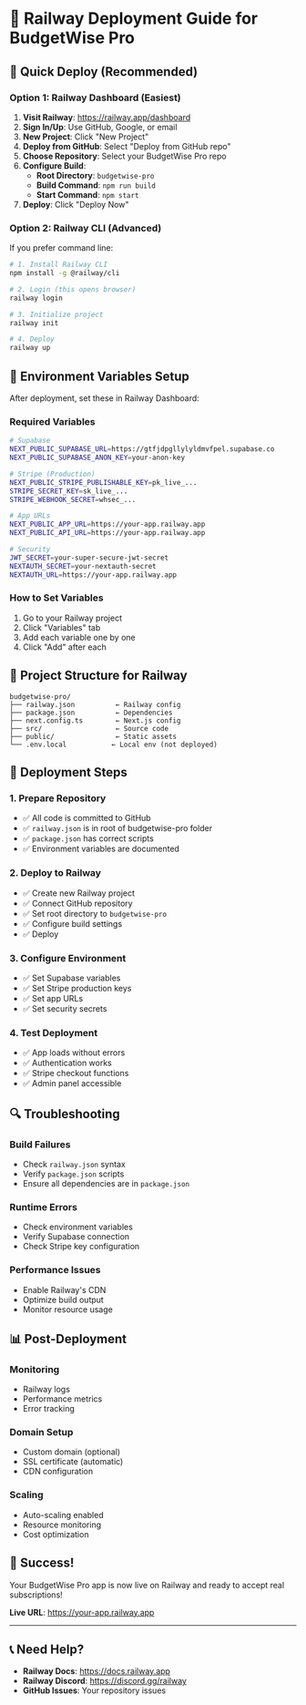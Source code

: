# 🚀 Railway Deployment Guide for BudgetWise Pro

## 🎯 **Quick Deploy (Recommended)**

### **Option 1: Railway Dashboard (Easiest)**

1. **Visit Railway**: https://railway.app/dashboard
2. **Sign In/Up**: Use GitHub, Google, or email
3. **New Project**: Click "New Project"
4. **Deploy from GitHub**: Select "Deploy from GitHub repo"
5. **Choose Repository**: Select your BudgetWise Pro repo
6. **Configure Build**:
   - **Root Directory**: `budgetwise-pro`
   - **Build Command**: `npm run build`
   - **Start Command**: `npm start`
7. **Deploy**: Click "Deploy Now"

### **Option 2: Railway CLI (Advanced)**

If you prefer command line:

```bash
# 1. Install Railway CLI
npm install -g @railway/cli

# 2. Login (this opens browser)
railway login

# 3. Initialize project
railway init

# 4. Deploy
railway up
```

## 🔧 **Environment Variables Setup**

After deployment, set these in Railway Dashboard:

### **Required Variables**
```bash
# Supabase
NEXT_PUBLIC_SUPABASE_URL=https://gtfjdpgllylyldmvfpel.supabase.co
NEXT_PUBLIC_SUPABASE_ANON_KEY=your-anon-key

# Stripe (Production)
NEXT_PUBLIC_STRIPE_PUBLISHABLE_KEY=pk_live_...
STRIPE_SECRET_KEY=sk_live_...
STRIPE_WEBHOOK_SECRET=whsec_...

# App URLs
NEXT_PUBLIC_APP_URL=https://your-app.railway.app
NEXT_PUBLIC_API_URL=https://your-app.railway.app

# Security
JWT_SECRET=your-super-secure-jwt-secret
NEXTAUTH_SECRET=your-nextauth-secret
NEXTAUTH_URL=https://your-app.railway.app
```

### **How to Set Variables**
1. Go to your Railway project
2. Click "Variables" tab
3. Add each variable one by one
4. Click "Add" after each

## 📁 **Project Structure for Railway**

```
budgetwise-pro/
├── railway.json          ← Railway config
├── package.json          ← Dependencies
├── next.config.ts        ← Next.js config
├── src/                  ← Source code
├── public/               ← Static assets
└── .env.local           ← Local env (not deployed)
```

## 🚀 **Deployment Steps**

### **1. Prepare Repository**
- ✅ All code is committed to GitHub
- ✅ `railway.json` is in root of budgetwise-pro folder
- ✅ `package.json` has correct scripts
- ✅ Environment variables are documented

### **2. Deploy to Railway**
- ✅ Create new Railway project
- ✅ Connect GitHub repository
- ✅ Set root directory to `budgetwise-pro`
- ✅ Configure build settings
- ✅ Deploy

### **3. Configure Environment**
- ✅ Set Supabase variables
- ✅ Set Stripe production keys
- ✅ Set app URLs
- ✅ Set security secrets

### **4. Test Deployment**
- ✅ App loads without errors
- ✅ Authentication works
- ✅ Stripe checkout functions
- ✅ Admin panel accessible

## 🔍 **Troubleshooting**

### **Build Failures**
- Check `railway.json` syntax
- Verify `package.json` scripts
- Ensure all dependencies are in `package.json`

### **Runtime Errors**
- Check environment variables
- Verify Supabase connection
- Check Stripe key configuration

### **Performance Issues**
- Enable Railway's CDN
- Optimize build output
- Monitor resource usage

## 📊 **Post-Deployment**

### **Monitoring**
- Railway logs
- Performance metrics
- Error tracking

### **Domain Setup**
- Custom domain (optional)
- SSL certificate (automatic)
- CDN configuration

### **Scaling**
- Auto-scaling enabled
- Resource monitoring
- Cost optimization

## 🎉 **Success!**

Your BudgetWise Pro app is now live on Railway and ready to accept real subscriptions!

**Live URL**: https://your-app.railway.app

---

## 📞 **Need Help?**

- **Railway Docs**: https://docs.railway.app
- **Railway Discord**: https://discord.gg/railway
- **GitHub Issues**: Your repository issues
